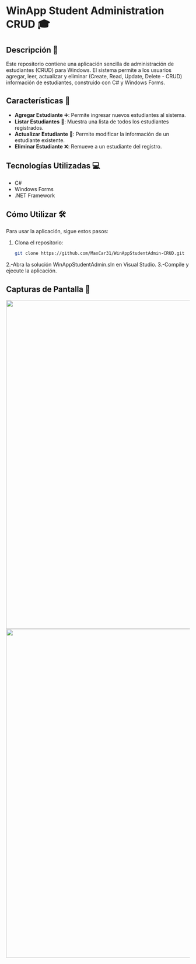 # WinApp Student Administration CRUD 🎓

## Descripción 📝
Este repositorio contiene una aplicación sencilla de administración de estudiantes (CRUD) para Windows. El sistema permite a los usuarios agregar, leer, actualizar y eliminar (Create, Read, Update, Delete - CRUD) información de estudiantes, construido con C# y Windows Forms.

## Características 🚀
- **Agregar Estudiante** ➕: Permite ingresar nuevos estudiantes al sistema.
- **Listar Estudiantes** 👀: Muestra una lista de todos los estudiantes registrados.
- **Actualizar Estudiante** 📝: Permite modificar la información de un estudiante existente.
- **Eliminar Estudiante** ❌: Remueve a un estudiante del registro.

## Tecnologías Utilizadas 💻
- C#
- Windows Forms
- .NET Framework

## Cómo Utilizar 🛠️
Para usar la aplicación, sigue estos pasos:

1. Clona el repositorio:
   ```bash
   git clone https://github.com/MaxCar31/WinAppStudentAdmin-CRUD.git

2.-Abra la solución WinAppStudentAdmin.sln en Visual Studio.
3.-Compile y ejecute la aplicación.
 
## Capturas de Pantalla 📸

<p align="center">
  <img src="https://github.com/MaxCar31/MaxCar31-WinAppStudentAdmin-CRUD/assets/141116497/9a929729-0b2c-4034-8e8f-14ebda28ea20" width="900"/>
  <img src="https://github.com/MaxCar31/MaxCar31-WinAppStudentAdmin-CRUD/assets/141116497/28d95c03-eb5c-474d-87a6-f834af252e8c" width="900"/>
</p>
